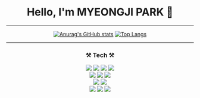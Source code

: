 <div align="center" background-color="black">
  <h1>Hello, I'm MYEONGJI PARK 👋</h1>

---
  
 [![Anurag's GitHub stats](https://github-readme-stats.vercel.app/api?username=myzi726&show_icons=true&theme=radical)](https://github.com/anuraghazra/github-readme-stats)
 [![Top Langs](https://github-readme-stats.vercel.app/api/top-langs/?username=myzi726&layout=compact)](https://github.com/anuraghazra/github-readme-stats)
  <br />

---
<h3>⚒ Tech ⚒</h3>
<img src="https://img.shields.io/badge/Java-007396?style=for-the-badge&logo=OpenJDK&logoColor=white"/></a>
<img src="https://img.shields.io/badge/Python-3776AB?style=for-the-badge&logo=Python&logoColor=white"/>
<img src="https://img.shields.io/badge/-C++-A8B9CC?style=for-the-badge&logo=C%2B%2B&logoColor=white"/>
<img src="https://img.shields.io/badge/-C%23-A8B9CC?style=for-the-badge&logo=Csharp&logoColor=white"/>
<br />
<img src="https://img.shields.io/badge/HTML-E34F26?style=for-the-badge&logo=HTML5&logoColor=white"/>
<img src="https://img.shields.io/badge/CSS-1572B6?style=for-the-badge&logo=CSS3&logoColor=white"/>
<img src="https://img.shields.io/badge/JavaScript-F7DF1E?style=for-the-badge&logo=JavaScript&logoColor=black"/>
<br />
<img src="https://img.shields.io/badge/MySQL-4479A1?style=for-the-badge&logo=MySQL&logoColor=white"/></a>
<img src="https://img.shields.io/badge/Unity 3D-ffffff?style=for-the-badge&logo=Unity&logoColor=black"/>
<br />
<img src="https://img.shields.io/badge/Slack-4A154B?style=for-the-badge&logo=Slack&logoColor=white"/>
<img src="https://img.shields.io/badge/Notion-000000?style=for-the-badge&logo=Notion&logoColor=white"/>
<img src="https://img.shields.io/badge/Trello-0052CC?style=for-the-badge&logo=Trello&logoColor=white"/>
</div>

